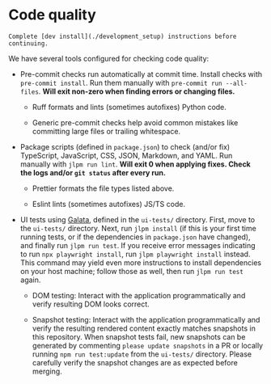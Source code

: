 # Code quality

```{seealso}
Complete [dev install](./development_setup) instructions before continuing.
```

We have several tools configured for checking code quality:

* Pre-commit checks run automatically at commit time.
  Install checks with `pre-commit install`.
  Run them manually with `pre-commit run --all-files`.
  **Will exit non-zero when finding errors or changing files.**

  * Ruff formats and lints (sometimes autofixes) Python code.

  * Generic pre-commit checks help avoid common mistakes like committing large
    files or trailing whitespace.

* Package scripts (defined in `package.json`) to check (and/or fix)
  TypeScript, JavaScript, CSS, JSON, Markdown, and YAML.
  Run manually with `jlpm run lint`.
  **Will exit 0 when applying fixes.
  Check the logs and/or `git status` after every run.**

  * Prettier formats the file types listed above.

  * Eslint lints (sometimes autofixes) JS/TS code.

* UI tests using [Galata](https://github.com/jupyterlab/galata), defined in the
  `ui-tests/` directory.
  First, move to the `ui-tests/` directory.
  Next, run `jlpm install` (if this is your first time running tests, or if the
  dependencies in `package.json` have changed), and finally run `jlpm run test`.
  If you receive error messages indicating to run `npx playwright install`, run `jlpm
  playwright install` instead.
  This command may yield even more instructions to install dependencies on your host
  machine; follow those as well, then run `jlpm run test` again.

  * DOM testing: Interact with the application programmatically and verify
    resulting DOM looks correct.

  * Snapshot testing: Interact with the application programmatically and verify
    the resulting rendered content exactly matches snapshots in this
    repository.
    When snapshot tests fail, new snapshots can be generated by
    commenting `please update snapshots` in a PR or locally running `npm run
    test:update` from the `ui-tests/` directory.
    Please carefully verify the snapshot changes are as expected before merging.
